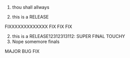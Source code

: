 1. thou shall allways 

2. this is a RELEASE

FIXXXXXXXXXXXXX
FIX FIX
FIX

2. this is a RELEASE12312313112: SUPER FINAL TOUCHY
3. Nope somemore finals

MAJOR BUG FIX
